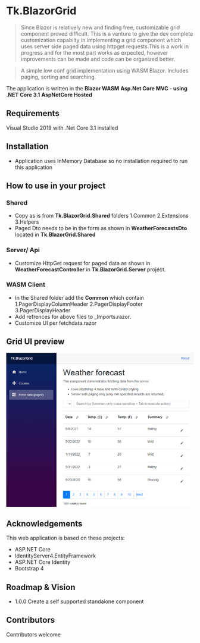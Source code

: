# Tk.BlazorGrid
> Since Blazor is relatively new and finding free, customizable grid component proved difficult. This is a venture to give the dev complete customization capabilty in implementing a grid component which uses server side paged data using httpget requests.This is a work in progress and for the most part works as expected, however improvements can be made and code can be organized better. 

> A simple low conf grid implementation using WASM Blazor. Includes paging, sorting and searching.

The application is written in the **Blazor WASM** **Asp.Net Core MVC - using .NET Core 3.1** **AspNetCore Hosted**

## Requirements
Visual Studio 2019 with .Net Core 3.1 installed

## Installation
- Application uses InMemory Database so no installation required to run this application

## How to use in your project
### Shared
- Copy as is from **Tk.BlazorGrid.Shared** folders 1.Common 2.Extensions 3.Helpers
- Paged Dto needs to be in the form as shown in **WeatherForecastsDto** located in **Tk.BlazorGrid.Shared**
### Server/ Api
- Customize HttpGet request for paged data as shown in **WeatherForecastController** in **Tk.BlazorGrid.Server** project.
### WASM Client
- In the Shared folder add the **Common** which contain 1.PagerDisplayColumnHeader 2.PagerDisplayFooter 3.PagerDisplayHeader  
- Add refrences for above files to _Imports.razor.
- Customize UI per fetchdata.razor

## Grid UI preview
![grid-preview](docs/gridui.PNG)

## Acknowledgements
This web application is based on these projects:

- ASP.NET Core
- IdentityServer4.EntityFramework
- ASP.NET Core Identity
- Bootstrap 4

## Roadmap & Vision
- 1.0.0 Create a self supported standalone component

## Contributors
Contributors welcome

